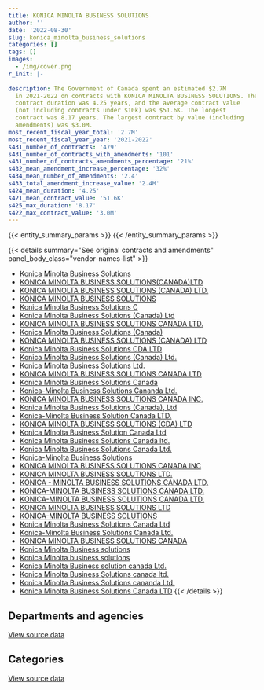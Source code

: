 ```yaml
---
title: KONICA MINOLTA BUSINESS SOLUTIONS
author: ''
date: '2022-08-30'
slug: konica_minolta_business_solutions
categories: []
tags: []
images:
  - /img/cover.png
r_init: |-
  
description: The Government of Canada spent an estimated $2.7M
  in 2021-2022 on contracts with KONICA MINOLTA BUSINESS SOLUTIONS. The average
  contract duration was 4.25 years, and the average contract value
  (not including contracts under $10k) was $51.6K. The longest
  contract was 8.17 years. The largest contract by value (including
  amendments) was $3.0M.
most_recent_fiscal_year_total: '2.7M'
most_recent_fiscal_year_year: '2021-2022'
s431_number_of_contracts: '479'
s431_number_of_contracts_with_amendments: '101'
s431_number_of_contracts_amendments_percentage: '21%'
s432_mean_amendment_increase_percentage: '32%'
s434_mean_number_of_amendments: '2.4'
s433_total_amendment_increase_value: '2.4M'
s424_mean_duration: '4.25'
s421_mean_contract_value: '51.6K'
s425_max_duration: '8.17'
s422_max_contract_value: '3.0M'
---
```


<script src="/rmarkdown-libs/htmlwidgets/htmlwidgets.js"></script>
<link href="/rmarkdown-libs/datatables-css/datatables-crosstalk.css" rel="stylesheet" />
<script src="/rmarkdown-libs/datatables-binding/datatables.js"></script>
<script src="/rmarkdown-libs/jquery/jquery-3.6.0.min.js"></script>
<link href="/rmarkdown-libs/dt-core-bootstrap/css/dataTables.bootstrap.min.css" rel="stylesheet" />
<link href="/rmarkdown-libs/dt-core-bootstrap/css/dataTables.bootstrap.extra.css" rel="stylesheet" />
<script src="/rmarkdown-libs/dt-core-bootstrap/js/jquery.dataTables.min.js"></script>
<script src="/rmarkdown-libs/dt-core-bootstrap/js/dataTables.bootstrap.min.js"></script>
<link href="/rmarkdown-libs/crosstalk/css/crosstalk.min.css" rel="stylesheet" />
<script src="/rmarkdown-libs/crosstalk/js/crosstalk.min.js"></script>
<script src="/rmarkdown-libs/htmlwidgets/htmlwidgets.js"></script>
<link href="/rmarkdown-libs/datatables-css/datatables-crosstalk.css" rel="stylesheet" />
<script src="/rmarkdown-libs/datatables-binding/datatables.js"></script>
<script src="/rmarkdown-libs/jquery/jquery-3.6.0.min.js"></script>
<link href="/rmarkdown-libs/dt-core-bootstrap/css/dataTables.bootstrap.min.css" rel="stylesheet" />
<link href="/rmarkdown-libs/dt-core-bootstrap/css/dataTables.bootstrap.extra.css" rel="stylesheet" />
<script src="/rmarkdown-libs/dt-core-bootstrap/js/jquery.dataTables.min.js"></script>
<script src="/rmarkdown-libs/dt-core-bootstrap/js/dataTables.bootstrap.min.js"></script>
<link href="/rmarkdown-libs/crosstalk/css/crosstalk.min.css" rel="stylesheet" />
<script src="/rmarkdown-libs/crosstalk/js/crosstalk.min.js"></script>

{{< entity_summary_params >}}
{{< /entity_summary_params >}}

{{< details summary="See original contracts and amendments" panel_body_class="vendor-names-list" >}}
- [Konica Minolta Business Solutions](https://search.open.canada.ca/en/ct/?sort=contract_value_f%20desc&page=1&search_text=%22Konica%20Minolta%20Business%20Solutions%22)
- [KONICA MINOLTA BUSINESS SOLUTIONS(CANADA)LTD](https://search.open.canada.ca/en/ct/?sort=contract_value_f%20desc&page=1&search_text=%22KONICA%20MINOLTA%20BUSINESS%20SOLUTIONS%28CANADA%29LTD%22)
- [KONICA MINOLTA BUSINESS SOLUTIONS (CANADA) LTD.](https://search.open.canada.ca/en/ct/?sort=contract_value_f%20desc&page=1&search_text=%22KONICA%20MINOLTA%20BUSINESS%20SOLUTIONS%20%28CANADA%29%20LTD.%22)
- [KONICA MINOLTA BUSINESS SOLUTIONS](https://search.open.canada.ca/en/ct/?sort=contract_value_f%20desc&page=1&search_text=%22KONICA%20MINOLTA%20BUSINESS%20SOLUTIONS%22)
- [Konica Minolta Business Solutions C](https://search.open.canada.ca/en/ct/?sort=contract_value_f%20desc&page=1&search_text=%22Konica%20Minolta%20Business%20Solutions%20C%22)
- [Konica Minolta Business Solutions (Canada) Ltd](https://search.open.canada.ca/en/ct/?sort=contract_value_f%20desc&page=1&search_text=%22Konica%20Minolta%20Business%20Solutions%20%28Canada%29%20Ltd%22)
- [KONICA MINOLTA BUSINESS SOLUTIONS CANADA LTD.](https://search.open.canada.ca/en/ct/?sort=contract_value_f%20desc&page=1&search_text=%22KONICA%20MINOLTA%20BUSINESS%20SOLUTIONS%20CANADA%20LTD.%22)
- [Konica Minolta Business Solutions (Canada)](https://search.open.canada.ca/en/ct/?sort=contract_value_f%20desc&page=1&search_text=%22Konica%20Minolta%20Business%20Solutions%20%28Canada%29%22)
- [KONICA MINOLTA BUSINESS SOLUTIONS (CANADA) LTD](https://search.open.canada.ca/en/ct/?sort=contract_value_f%20desc&page=1&search_text=%22KONICA%20MINOLTA%20BUSINESS%20SOLUTIONS%20%28CANADA%29%20LTD%22)
- [Konica Minolta Business Solutions CDA LTD](https://search.open.canada.ca/en/ct/?sort=contract_value_f%20desc&page=1&search_text=%22Konica%20Minolta%20Business%20Solutions%20CDA%20LTD%22)
- [Konica Minolta Business Solutions (Canada) Ltd.](https://search.open.canada.ca/en/ct/?sort=contract_value_f%20desc&page=1&search_text=%22Konica%20Minolta%20Business%20Solutions%20%28Canada%29%20Ltd.%22)
- [Konica Minolta Business Solutions Ltd.](https://search.open.canada.ca/en/ct/?sort=contract_value_f%20desc&page=1&search_text=%22Konica%20Minolta%20Business%20Solutions%20Ltd.%22)
- [KONICA MINOLTA BUSINESS SOLUTIONS CANADA LTD](https://search.open.canada.ca/en/ct/?sort=contract_value_f%20desc&page=1&search_text=%22KONICA%20MINOLTA%20BUSINESS%20SOLUTIONS%20CANADA%20LTD%22)
- [Konica Minolta Business Solutions Canada](https://search.open.canada.ca/en/ct/?sort=contract_value_f%20desc&page=1&search_text=%22Konica%20Minolta%20Business%20Solutions%20Canada%22)
- [Konica-Minolta Business Solutions Cananda Ltd.](https://search.open.canada.ca/en/ct/?sort=contract_value_f%20desc&page=1&search_text=%22Konica-Minolta%20Business%20Solutions%20Cananda%20Ltd.%22)
- [KONICA MINOLTA BUSINESS SOLUTIONS CANADA INC.](https://search.open.canada.ca/en/ct/?sort=contract_value_f%20desc&page=1&search_text=%22KONICA%20MINOLTA%20BUSINESS%20SOLUTIONS%20CANADA%20INC.%22)
- [Konica Minolta Business Solutions (Canada), Ltd](https://search.open.canada.ca/en/ct/?sort=contract_value_f%20desc&page=1&search_text=%22Konica%20Minolta%20Business%20Solutions%20%28Canada%29%2c%20Ltd%22)
- [Konica-Minolta Business Solution Canada LTD.](https://search.open.canada.ca/en/ct/?sort=contract_value_f%20desc&page=1&search_text=%22Konica-Minolta%20Business%20Solution%20Canada%20LTD.%22)
- [KONICA MINOLTA BUSINESS SOLUTIONS (CDA) LTD](https://search.open.canada.ca/en/ct/?sort=contract_value_f%20desc&page=1&search_text=%22KONICA%20MINOLTA%20BUSINESS%20SOLUTIONS%20%28CDA%29%20LTD%22)
- [Konica Minolta Business Solution Canada Ltd](https://search.open.canada.ca/en/ct/?sort=contract_value_f%20desc&page=1&search_text=%22Konica%20Minolta%20Business%20Solution%20Canada%20Ltd%22)
- [Konica Minolta Business Solutions Canada ltd.](https://search.open.canada.ca/en/ct/?sort=contract_value_f%20desc&page=1&search_text=%22Konica%20Minolta%20Business%20Solutions%20Canada%20ltd.%22)
- [Konica Minolta Business Solutions Canada Ltd.](https://search.open.canada.ca/en/ct/?sort=contract_value_f%20desc&page=1&search_text=%22Konica%20Minolta%20Business%20Solutions%20Canada%20Ltd.%22)
- [Konica-Minolta Business Solutions](https://search.open.canada.ca/en/ct/?sort=contract_value_f%20desc&page=1&search_text=%22Konica-Minolta%20Business%20Solutions%22)
- [KONICA MINOLTA BUSINESS SOLUTIONS CANADA INC](https://search.open.canada.ca/en/ct/?sort=contract_value_f%20desc&page=1&search_text=%22KONICA%20MINOLTA%20BUSINESS%20SOLUTIONS%20CANADA%20INC%22)
- [KONICA MINOLTA BUSINESS SOLUTIONS LTD.](https://search.open.canada.ca/en/ct/?sort=contract_value_f%20desc&page=1&search_text=%22KONICA%20MINOLTA%20BUSINESS%20SOLUTIONS%20LTD.%22)
- [KONICA - MINOLTA BUSINESS SOLUTIONS CANADA LTD.](https://search.open.canada.ca/en/ct/?sort=contract_value_f%20desc&page=1&search_text=%22KONICA%20-%20MINOLTA%20BUSINESS%20SOLUTIONS%20CANADA%20LTD.%22)
- [KONICA-MINOLTA BUSINESS SOLUTIONS CANADA LTD.](https://search.open.canada.ca/en/ct/?sort=contract_value_f%20desc&page=1&search_text=%22KONICA-MINOLTA%20BUSINESS%20SOLUTIONS%20CANADA%20%20LTD.%22)
- [KONICA-MINOLTA BUSINESS SOLUTIONS CANADA LTD.](https://search.open.canada.ca/en/ct/?sort=contract_value_f%20desc&page=1&search_text=%22KONICA-MINOLTA%20BUSINESS%20SOLUTIONS%20CANADA%20LTD.%22)
- [KONICA MINOLTA BUSINESS SOLUTIONS LTD](https://search.open.canada.ca/en/ct/?sort=contract_value_f%20desc&page=1&search_text=%22KONICA%20MINOLTA%20BUSINESS%20SOLUTIONS%20LTD%22)
- [KONICA-MINOLTA BUSINESS SOLUTIONS](https://search.open.canada.ca/en/ct/?sort=contract_value_f%20desc&page=1&search_text=%22KONICA-MINOLTA%20BUSINESS%20SOLUTIONS%22)
- [Konica Minolta Business Solutions Canada Ltd](https://search.open.canada.ca/en/ct/?sort=contract_value_f%20desc&page=1&search_text=%22Konica%20Minolta%20Business%20Solutions%20Canada%20Ltd%22)
- [Konica-Minolta Business Solutions Canada Ltd.](https://search.open.canada.ca/en/ct/?sort=contract_value_f%20desc&page=1&search_text=%22Konica-Minolta%20Business%20Solutions%20Canada%20Ltd.%22)
- [KONICA MINOLTA BUSINESS SOLUTIONS CANADA](https://search.open.canada.ca/en/ct/?sort=contract_value_f%20desc&page=1&search_text=%22KONICA%20MINOLTA%20BUSINESS%20SOLUTIONS%20CANADA%22)
- [Konica Minolta Business solutions](https://search.open.canada.ca/en/ct/?sort=contract_value_f%20desc&page=1&search_text=%22Konica%20Minolta%20Business%20solutions%22)
- [Konica Minolta business solutions](https://search.open.canada.ca/en/ct/?sort=contract_value_f%20desc&page=1&search_text=%22Konica%20Minolta%20business%20solutions%22)
- [Konica Minolta Business solution canada Ltd.](https://search.open.canada.ca/en/ct/?sort=contract_value_f%20desc&page=1&search_text=%22Konica%20Minolta%20Business%20solution%20canada%20Ltd.%22)
- [Konica Minolta Business Solutions canada ltd.](https://search.open.canada.ca/en/ct/?sort=contract_value_f%20desc&page=1&search_text=%22Konica%20Minolta%20Business%20Solutions%20canada%20ltd.%22)
- [Konica Minolta Business Solutions cananda Ltd.](https://search.open.canada.ca/en/ct/?sort=contract_value_f%20desc&page=1&search_text=%22Konica%20Minolta%20Business%20Solutions%20cananda%20Ltd.%22)
- [Konica Minolta Business Solutions Canada LTD](https://search.open.canada.ca/en/ct/?sort=contract_value_f%20desc&page=1&search_text=%22Konica%20Minolta%20Business%20Solutions%20Canada%20LTD%22)
{{< /details >}}

## Departments and agencies

<div id="htmlwidget-1" style="width:100%;height:auto;" class="datatables html-widget"></div>
<script type="application/json" data-for="htmlwidget-1">{"x":{"style":"bootstrap","filter":"none","vertical":false,"data":[["<a href=\"/departments/aandc-aadnc/\">Crown-Indigenous Relations and Northern Affairs Canada<\/a>","<a href=\"/departments/acoa-apeca/\">Atlantic Canada Opportunities Agency<\/a>","<a href=\"/departments/atssc-scdata/\">Administrative Tribunals Support Service of Canada<\/a>","<a href=\"/departments/cbsa-asfc/\">Canada Border Services Agency<\/a>","<a href=\"/departments/cfia-acia/\">Canadian Food Inspection Agency<\/a>","<a href=\"/departments/cra-arc/\">Canada Revenue Agency<\/a>","<a href=\"/departments/csc-scc/\">Correctional Service of Canada<\/a>","<a href=\"/departments/csps-efpc/\">Canada School of Public Service<\/a>","<a href=\"/departments/cta-otc/\">Canadian Transportation Agency<\/a>","<a href=\"/departments/dfatd-maecd/\">Global Affairs Canada<\/a>","<a href=\"/departments/dfo-mpo/\">Fisheries and Oceans Canada<\/a>","<a href=\"/departments/dnd-mdn/\">National Defence<\/a>","<a href=\"/departments/ec/\">Environment and Climate Change Canada<\/a>","<a href=\"/departments/fcac-acfc/\">Financial Consumer Agency of Canada<\/a>","<a href=\"/departments/fin/\">Department of Finance Canada<\/a>","<a href=\"/departments/ic/\">Innovation, Science and Economic Development Canada<\/a>","<a href=\"/departments/irb-cisr/\">Immigration and Refugee Board of Canada<\/a>","<a href=\"/departments/isc-sac/\">Indigenous Services Canada<\/a>","<a href=\"/departments/nrcan-rncan/\">Natural Resources Canada<\/a>","<a href=\"/departments/pc/\">Parks Canada<\/a>","<a href=\"/departments/pco-bcp/\">Privy Council Office<\/a>","<a href=\"/departments/phac-aspc/\">Public Health Agency of Canada<\/a>","<a href=\"/departments/ppsc-sppc/\">Public Prosecution Service of Canada<\/a>","<a href=\"/departments/psic-ispc/\">Office of the Public Sector Integrity Commissioner of Canada<\/a>","<a href=\"/departments/pwgsc-tpsgc/\">Public Services and Procurement Canada<\/a>","<a href=\"/departments/rcmp-grc/\">Royal Canadian Mounted Police<\/a>","<a href=\"/departments/ssc-spc/\">Shared Services Canada<\/a>","<a href=\"/departments/statcan/\">Statistics Canada<\/a>","<a href=\"/departments/tbs-sct/\">Treasury Board of Canada Secretariat<\/a>","<a href=\"/departments/tc/\">Transport Canada<\/a>","<a href=\"/departments/vac-acc/\">Veterans Affairs Canada<\/a>"],[70419.52,14200.58,672.94,11766.39,null,null,31513.61,null,12971.76,null,34064.49,221480.88,45597.7,20524.65,185080.13,null,null,null,4122.01,193875.13,36384.22,2079,3559.25,null,26714.79,290280.84,3647.34,343769.87,401346.52,137880.04,null],[53877.4,14850.67,82098.73,11197.95,null,null,59651.5,null,50927.82,null,18343.43,281421.67,75246.21,10779.63,702.15,null,null,42757.51,6372.25,201202.71,493208.36,8454.6,8514.28,269.57,55745.48,398613.32,9934.24,436668.02,384556.61,174979.91,null],[28278.33,46743.63,81874.42,26890.02,9186.53,39539.25,58328.03,811.95,36508.64,34078.03,28985.6,390138.93,85116.42,5862.94,null,null,9677.05,88652.19,4001.08,206710,39529.33,12790.79,8491.01,3174.01,62412.76,414156.16,13456,384115.47,273072.2,123384.74,null],[28278.33,72014.26,81874.42,3115.77,36893.05,null,52932.48,2980.74,36508.64,40893.57,16013.6,361171.15,78932.7,481.89,null,30415.08,72135.54,96926.99,2663.35,208463.85,28154.09,14690.13,17600.56,3174.01,36526.87,442551.6,16476.28,360887.96,339622.66,205849.87,37821.31]],"container":"<table class=\"table table-striped table-hover row-border order-column display\">\n  <thead>\n    <tr>\n      <th>Department<\/th>\n      <th>2018-2019<\/th>\n      <th>2019-2020<\/th>\n      <th>2020-2021<\/th>\n      <th>2021-2022<\/th>\n    <\/tr>\n  <\/thead>\n<\/table>","options":{"order":[[4,"desc"]],"pageLength":10,"autoWidth":true,"columnDefs":[{"targets":1,"render":"function(data, type, row, meta) {\n    return type !== 'display' ? data : DTWidget.formatCurrency(data, \"$\", 2, 3, \",\", \".\", true, null);\n  }"},{"targets":2,"render":"function(data, type, row, meta) {\n    return type !== 'display' ? data : DTWidget.formatCurrency(data, \"$\", 2, 3, \",\", \".\", true, null);\n  }"},{"targets":3,"render":"function(data, type, row, meta) {\n    return type !== 'display' ? data : DTWidget.formatCurrency(data, \"$\", 2, 3, \",\", \".\", true, null);\n  }"},{"targets":4,"render":"function(data, type, row, meta) {\n    return type !== 'display' ? data : DTWidget.formatCurrency(data, \"$\", 2, 3, \",\", \".\", true, null);\n  }"},{"width":"16%","targets":[1,2,3,4]},{"className":"dt-right","targets":[1,2,3,4]}],"orderClasses":false}},"evals":["options.columnDefs.0.render","options.columnDefs.1.render","options.columnDefs.2.render","options.columnDefs.3.render"],"jsHooks":[]}</script>
<p class="text-right">
<a href="https://github.com/GoC-Spending/contracts-data/tree/main/data/out/vendors/konica_minolta_business_solutions/summary_by_fiscal_year_by_department.csv" class="source-data-link btn btn-link">View source data</a>
</p>

## Categories

<div id="htmlwidget-2" style="width:100%;height:auto;" class="datatables html-widget"></div>
<script type="application/json" data-for="htmlwidget-2">{"x":{"style":"bootstrap","filter":"none","vertical":false,"data":[["<a href=\"/categories/facilities_and_construction/\">Facilities and construction<\/a>","<a href=\"/categories/office_management/\">Office management<\/a>","<a href=\"/categories/defence/\">Defence<\/a>","<a href=\"/categories/professional_services/\">Professional services<\/a>","<a href=\"/categories/information_technology/\">Information technology<\/a>","<a href=\"/categories/industrial_products_and_services/\">Industrial products and services<\/a>"],[42882.13,1878247.67,23164.15,null,147657.73,null],[18722.84,1997915.85,35471.04,null,813910.24,14354.06],[18671.69,2082628.45,76488.84,10733.24,311668.36,15774.92],[13782.44,2131538.55,126921.54,17888.73,420144.55,15774.92]],"container":"<table class=\"table table-striped table-hover row-border order-column display\">\n  <thead>\n    <tr>\n      <th>Category<\/th>\n      <th>2018-2019<\/th>\n      <th>2019-2020<\/th>\n      <th>2020-2021<\/th>\n      <th>2021-2022<\/th>\n    <\/tr>\n  <\/thead>\n<\/table>","options":{"order":[[4,"desc"]],"dom":"t","pageLength":30,"autoWidth":true,"columnDefs":[{"targets":1,"render":"function(data, type, row, meta) {\n    return type !== 'display' ? data : DTWidget.formatCurrency(data, \"$\", 2, 3, \",\", \".\", true, null);\n  }"},{"targets":2,"render":"function(data, type, row, meta) {\n    return type !== 'display' ? data : DTWidget.formatCurrency(data, \"$\", 2, 3, \",\", \".\", true, null);\n  }"},{"targets":3,"render":"function(data, type, row, meta) {\n    return type !== 'display' ? data : DTWidget.formatCurrency(data, \"$\", 2, 3, \",\", \".\", true, null);\n  }"},{"targets":4,"render":"function(data, type, row, meta) {\n    return type !== 'display' ? data : DTWidget.formatCurrency(data, \"$\", 2, 3, \",\", \".\", true, null);\n  }"},{"width":"16%","targets":[1,2,3,4]},{"className":"dt-right","targets":[1,2,3,4]}],"orderClasses":false,"lengthMenu":[10,25,30,50,100]}},"evals":["options.columnDefs.0.render","options.columnDefs.1.render","options.columnDefs.2.render","options.columnDefs.3.render"],"jsHooks":[]}</script>
<p class="text-right">
<a href="https://github.com/GoC-Spending/contracts-data/tree/main/data/out/vendors/konica_minolta_business_solutions/summary_by_fiscal_year_by_category.csv" class="source-data-link btn btn-link">View source data</a>
</p>
